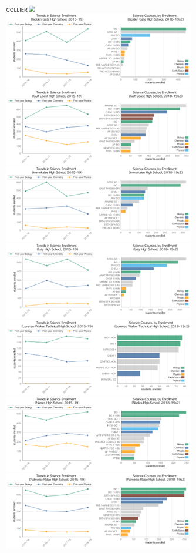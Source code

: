 COLLIER
![](../School_plots/BARRON_COL.png)
![](../School_plots/COLLIER/GOLDEN_GAT.png)
![](../School_plots/COLLIER/GULF_COAST.png)
![](../School_plots/COLLIER/IMMOKALEE.png)
![](../School_plots/COLLIER/LELY.png)
![](../School_plots/COLLIER/LORENZO_WA.png)
![](../School_plots/COLLIER/NAPLES.png)
![](../School_plots/COLLIER/PALMETTO_R.png)
